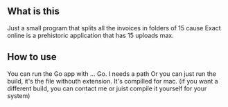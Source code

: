 ## What is this

Just a small program that splits all the invoices in folders of 15 cause Exact online is a prehistoric application that has 15 uploads max.

## How to use

You can run the Go app with ... Go. I needs a path
Or you can just run the build, it's the file withouth extension.
It's compilled for mac. (if you want a different build, you can contact me or juist compile it yourself for your system)
